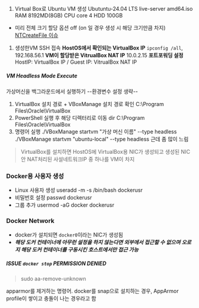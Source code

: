 1. Virtual Box로 Ubuntu VM 생성
Ubutuntu-24.04 LTS live-server amd64.iso
RAM 8192MD(8GB)
CPU core 4
HDD 100GB
- 미리 전체 크기 할당 옵션 off (on 일 경우 생성 시 해당 크기만큼 차지)
[NTCreateFile 이슈](https://m.blog.naver.com/jrkim/221522494580)

1. 생성한VM SSH 접속
**HostOS에서 확인되는 VirtualBox IP**
`ipconfig /all`, 192.168.56.1
**VM이 할당받은 VitrualBox NAT IP**
10.0.2.15
**포트포워딩 설정**
HostIP: VirtualBox IP / Guest IP: VitrualBox NAT IP

##### VM Headless Mode Execute
가상머신을 백그라운드에서 실행하기
--환경변수 설정 생략--
1. VirtualBox 설치 경로 + VBoxManage 설치 경로 확인
	C:\Program Files\Oracle\VirtualBox
2. PowerShell 실행 후 해당 디렉터리로 이동
	dir C:\Program Files\Oracle\VirtualBox
3. 명령어 실행
	./VBoxManage startvm "가상 머신 이름" --type headless
	./VBoxManage startvm "ubuntu-local" --type headless
근데 좀 많이 느림

> VirtualBox를 설치하면 HostOS에 VirtualBox용 NIC가 생성되고 생성된 NIC 안 NAT처리된 사설네트워크IP 중 하나를 VM이 차지

### Docker용 사용자 생성
- Linux 사용자 생성
useradd -m -s /bin/bash dockerusr
- 비밀번호 설정
passwd dockerusr
- 그룹 추가
usermod -aG docker dockerusr

### Docker Network
- docker가 설치되면 `docker0`이라는 NIC가 생성됨
- _**해당 도커 컨테이너에 아무런 설정을 하지 않는다면 외부에서 접근할 수 없으며 오로지 해당 도커 컨테이너를 구동시킨 호스트에서만 접근 가능**_

##### ISSUE `docker stop` PERMISSION DENIED
> sudo aa-remove-unknown

apparmor를 제거하는 명령어.
docker를 snap으로 설치하는 경우, AppArmor profile이 쌓이고 충돌이 나는 경우라고 함
